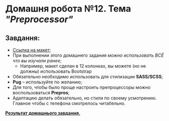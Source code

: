 # Домашня робота №12. Тема *"Preprocessor"*
## Завдання:
 
 - [Ссылка на макет](https://www.figma.com/file/sbrzVKkw4o4mad640MPIPf/SaaS-Landing-Template?node-id=0%3A88);
 - При выполнении этого домашнего задания *можно использовать ВСЁ что вы изучали ранее*; 
    - Например, макет сделан в 12 колонках, вы можете (но не должны) использовать Bootstrap
 - Обязательно необходимо использовать для стилизации **SASS/SCSS**;
 - **Pug** – используйте по желанию;
 - Для того, чтобы было проще настроить препроцессоры можно воспользоваться **Prepros**;
 - Адаптацию делать обязательно, но стили по своему усмотрению. Главное чтобы с телефона смотрелось читабельно.


**[Результат домашнього завдання.](https://danadovzh.github.io/Cursor_Education/Front-end.%20Basic/HW12-Preprocessor/index.html)** 

